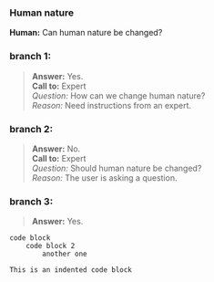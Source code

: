 ### Human nature
**Human:** Can human nature be changed?
### branch 1:
>**Answer:** Yes.</br>
>**Call to:** Expert</br>
    _Question:_ How can we change human nature?</br>
    _Reason:_ Need instructions from an expert.
### branch 2:
>**Answer:** No.<br>
>**Call to:** Expert<br>
>_Question:_ Should human nature be changed?<br>
>_Reason:_ The user is asking a question.<br>
### branch 3:
>**Answer:** Yes.<br>
```
code block
    code block 2
        another one
```
    This is an indented code block
